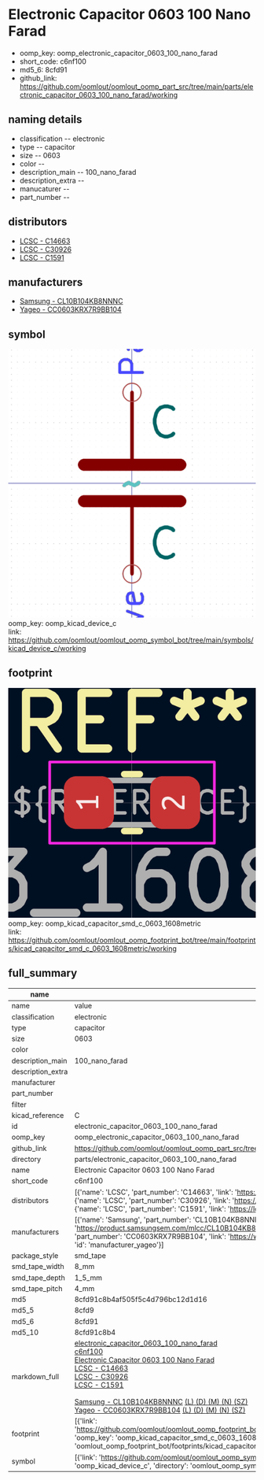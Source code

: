 # Electronic Capacitor 0603 100 Nano Farad

  
* oomp_key: oomp_electronic_capacitor_0603_100_nano_farad 
* short_code: c6nf100
* md5_6: 8cfd91  
* github_link: https://github.com/oomlout/oomlout_oomp_part_src/tree/main/parts/electronic_capacitor_0603_100_nano_farad/working  
## naming details
* classification -- electronic
* type -- capacitor
* size -- 0603
* color -- 
* description_main -- 100_nano_farad
* description_extra -- 
* manucaturer -- 
* part_number -- 

## distributors
* [LCSC - C14663](https://lcsc.com/product-detail/C14663.html)  
* [LCSC - C30926](https://lcsc.com/product-detail/C30926.html)  
* [LCSC - C1591](https://lcsc.com/product-detail/C1591.html)  

## manufacturers
* [Samsung - CL10B104KB8NNNC](https://product.samsungsem.com/mlcc/CL10B104KB8NNN.do)  
* [Yageo - CC0603KRX7R9BB104](https://www.yageo.com/en/Chart/Download/pdf/CC0603KRX7R9BB104)  

## symbol

![](symbol/0/working/working_600.png)  
oomp_key: oomp_kicad_device_c  
link: https://github.com/oomlout/oomlout_oomp_symbol_bot/tree/main/symbols/kicad_device_c/working  

## footprint

![](footprint/0/working/working_600.png)  
oomp_key: oomp_kicad_capacitor_smd_c_0603_1608metric  
link: https://github.com/oomlout/oomlout_oomp_footprint_bot/tree/main/footprints/kicad_capacitor_smd_c_0603_1608metric/working  

## full_summary
| name | value | 
| --- | --- | 
| name | value | 
| classification | electronic | 
| type | capacitor | 
| size | 0603 | 
| color |  | 
| description_main | 100_nano_farad | 
| description_extra |  | 
| manufacturer |  | 
| part_number |  | 
| filter |  | 
| kicad_reference | C | 
| id | electronic_capacitor_0603_100_nano_farad | 
| oomp_key | oomp_electronic_capacitor_0603_100_nano_farad | 
| github_link | https://github.com/oomlout/oomlout_oomp_part_src/tree/main/parts/electronic_capacitor_0603_100_nano_farad/working | 
| directory | parts/electronic_capacitor_0603_100_nano_farad | 
| name | Electronic Capacitor 0603 100 Nano Farad | 
| short_code | c6nf100 | 
| distributors | [{'name': 'LCSC', 'part_number': 'C14663', 'link': 'https://lcsc.com/product-detail/C14663.html', 'id': 'distributor_lcsc'}, {'name': 'LCSC', 'part_number': 'C30926', 'link': 'https://lcsc.com/product-detail/C30926.html', 'id': 'distributor_lcsc'}, {'name': 'LCSC', 'part_number': 'C1591', 'link': 'https://lcsc.com/product-detail/C1591.html', 'id': 'distributor_lcsc'}] | 
| manufacturers | [{'name': 'Samsung', 'part_number': 'CL10B104KB8NNNC', 'link': 'https://product.samsungsem.com/mlcc/CL10B104KB8NNN.do', 'id': 'manufacturer_samsung'}, {'name': 'Yageo', 'part_number': 'CC0603KRX7R9BB104', 'link': 'https://www.yageo.com/en/Chart/Download/pdf/CC0603KRX7R9BB104', 'id': 'manufacturer_yageo'}] | 
| package_style | smd_tape | 
| smd_tape_width | 8_mm | 
| smd_tape_depth | 1_5_mm | 
| smd_tape_pitch | 4_mm | 
| md5 | 8cfd91c8b4af505f5c4d796bc12d1d16 | 
| md5_5 | 8cfd9 | 
| md5_6 | 8cfd91 | 
| md5_10 | 8cfd91c8b4 | 
| markdown_full | [electronic_capacitor_0603_100_nano_farad](https://github.com/oomlout/oomlout_oomp_part_src/tree/main/parts/electronic_capacitor_0603_100_nano_farad/working)<br>[c6nf100](https://github.com/oomlout/oomlout_oomp_part_src/tree/main/parts/electronic_capacitor_0603_100_nano_farad/working)<br>[Electronic Capacitor 0603 100 Nano Farad](https://github.com/oomlout/oomlout_oomp_part_src/tree/main/parts/electronic_capacitor_0603_100_nano_farad/working)<br>[LCSC - C14663<br>](https://lcsc.com/product-detail/C14663.html)[LCSC - C30926<br>](https://lcsc.com/product-detail/C30926.html)[LCSC - C1591<br>](https://lcsc.com/product-detail/C1591.html)<br>[Samsung - CL10B104KB8NNNC](https://product.samsungsem.com/mlcc/CL10B104KB8NNN.do) [(L)  ](https://www.lcsc.com/search?q=CL10B104KB8NNNC)[(D)  ](https://www.digikey.com/en/products?keywords=CL10B104KB8NNNC)[(M)  ](https://www.mouser.com/Search/Refine?Keyword=CL10B104KB8NNNC)[(N)  ](https://www.newark.com/search?st=CL10B104KB8NNNC)[(SZ)  ](https://so.szlcsc.com/global.html?k=CL10B104KB8NNNC)<br>[Yageo - CC0603KRX7R9BB104](https://www.yageo.com/en/Chart/Download/pdf/CC0603KRX7R9BB104) [(L)  ](https://www.lcsc.com/search?q=CC0603KRX7R9BB104)[(D)  ](https://www.digikey.com/en/products?keywords=CC0603KRX7R9BB104)[(M)  ](https://www.mouser.com/Search/Refine?Keyword=CC0603KRX7R9BB104)[(N)  ](https://www.newark.com/search?st=CC0603KRX7R9BB104)[(SZ)  ](https://so.szlcsc.com/global.html?k=CC0603KRX7R9BB104)<br> | 
| footprint | [{'link': 'https://github.com/oomlout/oomlout_oomp_footprint_bot/tree/main/foootprntss/kicad_capacitor_smd_c_0603_1608metric', 'oomp_key': 'oomp_kicad_capacitor_smd_c_0603_1608metric', 'directory': 'oomlout_oomp_footprint_bot/footprints/kicad_capacitor_smd_c_0603_1608metric//working/working.kicad_mod'}] | 
| symbol | [{'link': 'https://github.com/oomlout/oomlout_oomp_symbol_bot/tree/main/symbols/kicad_device_c', 'oomp_key': 'oomp_kicad_device_c', 'directory': 'oomlout_oomp_symbol_bot/symbols/kicad_device_c//working/working.kicad_sym'}] | 
